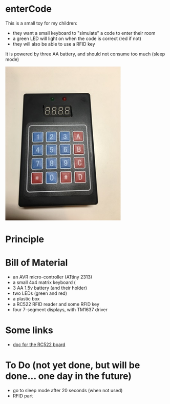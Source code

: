 # enterCode

This is a small toy for my children:
- they want a small keyboard to "simulate" a code to enter their room
- a green LED will light on when the code is correct (red if not)
- they will also be able to use a RFID key

It is powered by three AA battery, and should not consume too much (sleep mode)

![enterCode box](https://raw.githubusercontent.com/thilaire/enterCode/master/photos/IMG_4237.JPG)

# Principle






# Bill of Material
- an AVR micro-controller (ATtiny 2313)
- a small 4x4 matrix keyboard (
- 3 AA 1.5v battery (and their holder)
- two LEDs (green and red)
- a plastic box
- a RC522 RFID reader and some RFID key
- four 7-segment displays, with TM1637 driver

# Some links
- [doc for the RC522 board](https://www.sunrom.com/p/mifare-rfid-readerwriter-1356mhz-rc522)

# To Do (not yet done, but will be done... one day in the future)
- go to sleep mode after 20 seconds (when not used)
- RFID part

